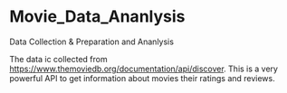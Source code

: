 # Movie_Data_Ananlysis
Data Collection &amp; Preparation and Ananlysis

The data ic collected from https://www.themoviedb.org/documentation/api/discover. This is a very powerful API to get information about movies their ratings and reviews.
